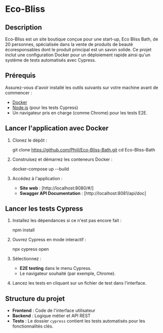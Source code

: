 # Eco-Bliss

## Description

Eco-Bliss est un site boutique conçue pour une start-up, Eco Bliss Bath, de 20 personnes, spécialisée dans la vente de produits de beauté écoresponsables dont le produit principal est un savon solide.
Ce projet inclut une configuration Docker pour un déploiement rapide ainsi qu'un système de tests automatisés avec Cypress.

## Prérequis

Assurez-vous d'avoir installé les outils suivants sur votre machine avant de commencer :

- [Docker](https://www.docker.com/)
- [Node.js](https://nodejs.org/) (pour les tests Cypress)
- Un navigateur pris en charge (comme Chrome) pour les tests E2E.

## Lancer l'application avec Docker

1. Clonez le dépôt :

   git clone https://github.com/Phijl/Eco-Bliss-Bath.git
   cd Eco-Bliss-Bath

2. Construisez et démarrez les conteneurs Docker :

   docker-compose up --build

3. Accédez à l'application :
   - **Site web** : [http://localhost:8080/#/]
   - **Swagger API Documentation** : [http://localhost:8081/api/doc]

## Lancer les tests Cypress

1. Installez les dépendances si ce n'est pas encore fait :

   npm install

2. Ouvrez Cypress en mode interactif :

   npx cypress open

3. Sélectionnez :

   - **E2E testing** dans le menu Cypress.
   - Le navigateur souhaité (par exemple, Chrome).

4. Lancez les tests en cliquant sur un fichier de test dans l'interface.

## Structure du projet

- **Frontend** : Code de l'interface utilisateur
- **Backend** : Logique métier et API REST
- **Tests** : Le dossier `cypress` contient les tests automatisés pour les fonctionnalités clés.
